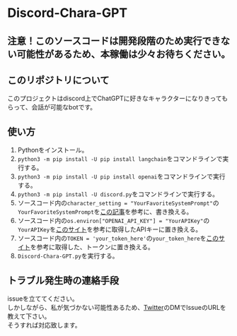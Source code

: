 # Discord-Chara-GPT
## **注意！このソースコードは開発段階のため実行できない可能性があるため、本稼働は少々お待ちください。**
## このリポジトリについて
このプロジェクトはdiscord上でChatGPTに好きなキャラクターになりきってもらって、会話が可能なbotです。
## 使い方
1. Pythonをインストール。  
1. `python3 -m pip install -U pip install langchain`をコマンドラインで実行する。  
1. `python3 -m pip install -U pip install openai`をコマンドラインで実行する。    
1. `python3 -m pip install -U discord.py`をコマンドラインで実行する。  
1. ソースコード内の`character_setting = "YourFavoriteSystemPrompt"`の`YourFavoriteSystemPrompt`を[この記事](https://qiita.com/tkmrsksk/items/7362f183138dfb324c50#%E8%A8%AD%E5%AE%9A%E3%83%97%E3%83%AD%E3%83%B3%E3%83%97%E3%83%88)を参考に、書き換える。  
1. ソースコード内の`os.environ["OPENAI_API_KEY"] = "YourAPIKey"`の`YourAPIKey`を[このサイト](https://laboratory.kazuuu.net/how-to-get-an-openai-api-key/)を参考に取得したAPIキーに置き換える。  
1. ソースコード内の`TOKEN = 'your_token_here'`の`your_token_here`を[このサイト](https://discordpy.readthedocs.io/ja/latest/discord.html)を参考に取得した、トークンに置き換える。  
1. `Discord-Chara-GPT.py`を実行する。  

## トラブル発生時の連絡手段
issueを立ててください。  
しかしながら、私が気づかない可能性あるため、[Twitter](https://twitter.com/i/user/1223978496680058880)のDMでIssueのURLを教えて下さい。  
そうすれば対応致します。